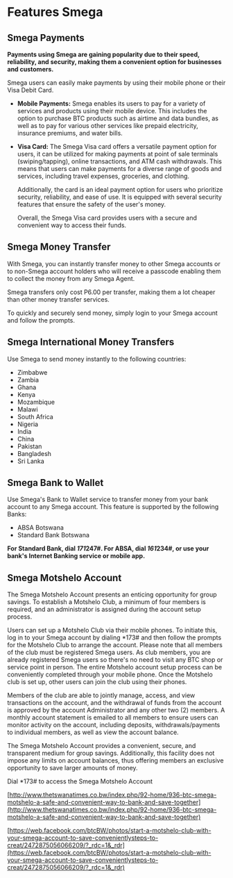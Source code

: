 # Features Smega

## Smega Payments

**Payments using Smega are gaining popularity due to their speed, reliability, and security, making them a convenient option for businesses and customers.**

Smega users can easily make payments by using their mobile phone or their Visa Debit Card.

- **Mobile Payments:** Smega enables its users to pay for a variety of services and products using their mobile device. This includes the option to purchase BTC products such as airtime and data bundles, as well as to pay for various other services like prepaid electricity, insurance premiums, and water bills.
- **Visa Card:** The Smega Visa card offers a versatile payment option for users, it can be utilized for making payments at point of sale terminals (swiping/tapping), online transactions, and ATM cash withdrawals. This means that users can make payments for a diverse range of goods and services, including travel expenses, groceries, and clothing.
    
    Additionally, the card is an ideal payment option for users who prioritize security, reliability, and ease of use. It is equipped with several security features that ensure the safety of the user's money.
    
    Overall, the Smega Visa card provides users with a secure and convenient way to access their funds.
    

## Smega Money Transfer

With Smega, you can instantly transfer money to other Smega accounts or to non-Smega account holders who will receive a passcode enabling them to collect the money from any Smega Agent.

Smega transfers only cost P6.00 per transfer, making them a lot cheaper than other money transfer services.

To quickly and securely send money, simply login to your Smega account and follow the prompts.

## Smega International Money Transfers

Use Smega to send money instantly to the following countries:

- Zimbabwe
- Zambia
- Ghana
- Kenya
- Mozambique
- Malawi
- South Africa
- Nigeria
- India
- China
- Pakistan
- Bangladesh
- Sri Lanka

## Smega Bank to Wallet

Use Smega's Bank to Wallet service to transfer money from your bank account to any Smega account. This feature is supported by the following Banks:

- ABSA Botswana
- Standard Bank Botswana

**For Standard Bank, dial *171*247#. For ABSA, dial *161*234#, or use your bank's Internet Banking service or mobile app.**

## Smega Motshelo Account

The Smega Motshelo Account presents an enticing opportunity for group savings. To establish a Motshelo Club, a minimum of four members is required, and an administrator is assigned during the account setup process. 

Users can set up a Motshelo Club via their mobile phones. To initiate this, log in to your Smega account by dialing *173# and then follow the prompts for the Motshelo Club to arrange the account. Please note that all members of the club must be registered Smega users. As club members, you are already registered Smega users so there's no need to visit any BTC shop or service point in person. The entire Motshelo account setup process can be conveniently completed through your mobile phone. Once the Motshelo club is set up, other users can join the club using their phones.

Members of the club are able to jointly manage, access, and view transactions on the account, and the withdrawal of funds from the account is approved by the account Administrator and any other two (2) members. A monthly account statement is emailed to all members to ensure users can monitor activity on the account, including deposits, withdrawals/payments to individual members, as well as view the account balance.

The Smega Motshelo Account provides a convenient, secure, and transparent medium for group savings. Additionally, this facility does not impose any limits on account balances, thus offering members an exclusive opportunity to save larger amounts of money.

Dial *173# to access the Smega Motshelo Account

[http://www.thetswanatimes.co.bw/index.php/92-home/936-btc-smega-motshelo-a-safe-and-convenient-way-to-bank-and-save-together](http://www.thetswanatimes.co.bw/index.php/92-home/936-btc-smega-motshelo-a-safe-and-convenient-way-to-bank-and-save-together)

[https://web.facebook.com/btcBW/photos/start-a-motshelo-club-with-your-smega-account-to-save-convenientlysteps-to-creat/2472875056066209/?_rdc=1&_rdr](https://web.facebook.com/btcBW/photos/start-a-motshelo-club-with-your-smega-account-to-save-convenientlysteps-to-creat/2472875056066209/?_rdc=1&_rdr)